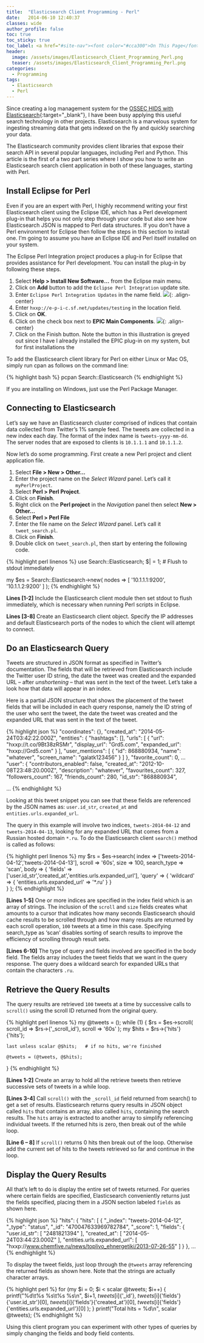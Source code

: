 ```yaml
---
title:  "Elasticsearch Client Programming - Perl"
date:   2014-06-10 12:40:37
classes: wide
author_profile: false
toc: true
toc_sticky: true
toc_label: <a href="#site-nav"><font color="#cca300">On This Page</font></a>
header:
  image: /assets/images/Elasticsearch_Client_Programming_Perl.png
  teaser: /assets/images/Elasticsearch_Client_Programming_Perl.png
categories:
  - Programming
tags: 
  - Elasticsearch
  - Perl
---
```

Since creating a log management system for the [OSSEC HIDS with Elasticsearch](/security/ossec-log-management-with-elasticsearch){:target="_blank"}, I have been busy applying this useful search technology in other projects. Elasticsearch is a marvelous system for ingesting streaming data that gets indexed on the fly and quickly searching your data.

The Elasticsearch community provides client libraries that expose their search API in several popular languages, including Perl and Python. This article is the first of a two part series where I show you how to write an Elasticsearch search client application in both of these languages, starting with Perl.

## Install Eclipse for Perl

Even if you are an expert with Perl, I highly recommend writing your first Elasticsearch client using the Eclipse IDE, which has a Perl development plug-in that helps you not only step through your code but also see how Elasticsearch JSON is mapped to Perl data structures. If you don’t have a Perl environment for Eclipse then follow the steps in this section to install one.  I’m going to assume you have an Eclipse IDE and Perl itself installed on your system.

The Eclipse Perl Integration project produces a plug-in for Eclipse that provides assistance for Perl development. You can install the plug-in by following these steps.

1. Select **Help > Install New Software…** from the Eclipse main menu.
2. Click on **Add** button to add the `Eclipse Perl Integration` update site.
3. Enter `Eclipse Perl Integration Updates` in the name field.
    ![](/assets/images/Add-Eclipse-Perl-Integration-Updates-Repo.png){: .align-center}
4. Enter `hxxp://e-p-i-c.sf.net/updates/testing` in the location field.
5. Click on **OK**.
6. Click on the check box next to **EPIC Main Components**.
    ![](/assets/images/Available-Software-EPIC.png){: .align-center}
7. Click on the Finish button. Note the button in this illustration is greyed out since I have l already installed the EPIC plug-in on my system, but for first installations the

To add the Elasticsearch client library for Perl on either Linux or Mac OS, simply run cpan as follows on the command line:

{% highlight bash %}
pcpan Search::Elasticsearch
{% endhighlight %}

If you are installing on Windows, just use the Perl Package Manager.

## Connecting to Elasticsearch

Let’s say we have an Elasticsearch cluster comprised of indices that contain data collected from Twitter’s 1% sample feed. The tweets are collected in a new index each day.  The format of the index name is `tweets-yyyy-mm-dd`. The server nodes that are exposed to clients is `10.1.1.1` and `10.1.1.2`.

Now let’s do some programming. First create a new Perl project and client application file.

1. Select **File > New > Other…**
2. Enter the project name on the *Select Wizard* panel. Let’s call it `myPerlProject`.
3. Select **Perl > Perl Project**.
4. Click on **Finish**.
5. Right click on the **Perl project** in the *Navigation* panel then select **New > Other…**
6. Select **Perl > Perl File**
7. Enter the file name on the *Select Wizard* panel.  Let’s call it `tweet_search.pl`.
8. Click on **Finish**.
9. Double click on `tweet_search.pl`, then start by entering the following code.

{% highlight perl linenos %}
use Search::Elasticsearch;
$| = 1;   # Flush to stdout immediately

my $es = Search::Elasticsearch->new(
    nodes => [
        '10.1.1.1:9200', '10.1.1.2:9200'
    ]
);
{% endhighlight %}

**Lines [1-2]** Include the Elasticsearch client module then set stdout to flush immediately, which is necessary when running Perl scripts in Eclipse.

**Lines [3-8]** Create an Elasticsearch client object. Specify the IP addresses and default Elasticsearch ports of the nodes to which the client will attempt to connect.

## Do an Elasticsearch Query

Tweets are structured in JSON format as specified in Twitter’s documentation. The fields that will be retrieved from Elasticsearch include the Twitter user ID string, the date the tweet was created and the expanded URL – after *unshortening* – that was sent in the text of the tweet. Let’s take a look how that data will appear in an index.

Here is a partial JSON structure that shows the placement of the tweet fields that will be included in each query response, namely the ID string of the user who sent the tweet, the date the tweet was created and the expanded URL that was sent in the text of the tweet.

{% highlight json %}
"coordinates": {},
"created_at": "2014-05-24T03:42:22.000Z",
"entities": {
    "hashtags": [],
    "urls": [
        {
            "url": "hxxp://t.co/9Bt38zRSMr",
            "display_url": "Grd5.com",
            "expanded_url": "hxxp://Grd5.com"
        }
     ],
     "user_mentions": [
        {
            "id": 868880934,
            "name": "whatever",
            "screen_name": "galatk123456"
        }
     ]
},
"favorite_count": 0,
  ...
"user": {
    "contributors_enabled": false,
    "created_at": "2012-10-08T23:48:20.000Z",
    "description": "whatever",
    "favourites_count": 327,
    "followers_count": 167,
    "friends_count": 280,
    "id_str": "868880934",

  ...
{% endhighlight %}

Looking at this tweet snippet you can see that these fields are referenced by the JSON names as: `user.id_str`, `created_at` and `entities.urls.expanded_url`.

The query in this example will involve two indices, `tweets-2014-04-12` and `tweets-2014-04-13`, looking for any expanded URL that comes from a Russian hosted domain `*.ru`. To do the Elasticsearch client `search()` method is called as follows:

{% highlight perl linenos %}
my $rs = $es->search(
        index => ['tweets-2014-04-12','tweets-2014-04-13'],
        scroll => '60s',
        size => 100,
        search_type => 'scan',
        body => {
            'fields' => ['user.id_str','created_at','entities.urls.expanded_url'],
            'query' => {
                'wildcard' => {
                    'entities.urls.expanded_url' => '*.ru'
                }
            }   
        }
    );
{% endhighlight %}

**[Lines 1-5]** One or more indices are specified in the index field which is an array of strings. The inclusion of the `scroll` and `size` fields creates what amounts to a cursor that indicates how many seconds Elasticsearch should cache results to be scrolled through and how many results are returned by each scroll operation, `100` tweets at a time in this case. Specifying search_type as ‘scan’ disables sorting of search results to improve the efficiency of scrolling through result sets.

**[Lines 6-10]** The type of query and fields involved are specified in the body field. The fields array includes the tweet fields that we want in the query response. The query does a wildcard search for expanded URLs that contain the characters `.ru`.

## Retrieve the Query Results

The query results are retrieved `100` tweets at a time by successive calls to `scroll()` using the scroll ID returned from the original query.

{% highlight perl linenos %}
my @tweets = ();
while (1) {
    $rs = $es->scroll( scroll_id => $rs->{'_scroll_id'}, scroll => '60s' );
    my $hits = $rs->{'hits'}{'hits'};

    last unless scalar @$hits;   # if no hits, we're finished

    @tweets = (@tweets, @$hits);  
}
{% endhighlight %}

**[Lines 1-2]** Create an array to hold all the retrieve tweets then retrieve successive sets of tweets in a while loop.

**[Lines 3-4]** Call `scroll()` with the `_scroll_id` field returned from search() to get a set of results. Elasticsearch returns query results in JSON object called `hits` that contains an array, also called `hits`, containing the search results. The `hits` array is extracted to another array to simplify referencing individual tweets. If the returned hits is zero, then break out of the while loop.

**[Line 6 – 8]** If `scroll()` returns 0 hits then break out of the loop. Otherwise add the current set of hits to the tweets retrieved so far and continue in the loop.

## Display the Query Results

All that’s left to do is display the entire set of tweets returned. For queries where certain fields are specified, Elasticsearch conveniently returns just the fields specified, placing them in a JSON section labeled `fields` as shown here.

{% highlight json %}
"hits": {
   "hits": [
      {
         "_index": "tweets-2014-04-12",
         "_type": "status",
         "_id": "470047633969782784",
         "_score": 1,
            "fields": {
               "user.id_str": [
                  "2481821394"
               ],
               "created_at": [
                  "2014-05-24T03:44:23.000Z"
               ],
               "entities.urls.expanded_url": [
                  "hxxp://www.chemfive.ru/news/toplivo_ehnergetiki/2013-07-26-55"
               ]
            }
      },
...
{% endhighlight %}

To display the tweet fields, just loop through the `@tweets` array referencing the returned fields as shown here. Note that the strings are actually character arrays.

{% highlight perl %}
for (my $i = 0; $i < scalar @tweets; $i++) {
    printf("%d\t%s %s\t%s %s\n", $i+1, $tweets[$i]{'_id'},
           $tweets[$i]{'fields'}{'user.id_str'}[0],
           $tweets[$i]{'fields'}{'created_at'}[0],
           $tweets[$i]{'fields'}{'entities.urls.expanded_url'}[0]
    );
}
printf("Total hits = %d\n", scalar @tweets);
{% endhighlight %}

Using this client program you can experiment with other types of queries by simply changing the fields and body field contents.
